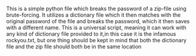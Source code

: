 This is a simple python file which breaks the password of a zip-file using brute-forcing. It utilizes a dictionary file which it then matches with the original password of the file
and breaks the password, which it then saves with a different name. This is a universal script, meaning it can work with any kind of dictionary file provided to it,in this case it 
is the infamous rockyou.txt, but one thing should be kept in mind that both the dictionary file and the zip file should both be in the same location 
